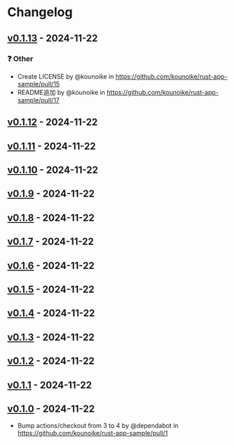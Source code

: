 # Changelog

## [v0.1.13](https://github.com/kounoike/rust-app-sample/compare/v0.1.12...v0.1.13) - 2024-11-22
### ❓ Other
- Create LICENSE by @kounoike in https://github.com/kounoike/rust-app-sample/pull/15
- README追加 by @kounoike in https://github.com/kounoike/rust-app-sample/pull/17

## [v0.1.12](https://github.com/kounoike/rust-app-sample/compare/v0.1.11...v0.1.12) - 2024-11-22

## [v0.1.11](https://github.com/kounoike/rust-app-sample/compare/v0.1.10...v0.1.11) - 2024-11-22

## [v0.1.10](https://github.com/kounoike/rust-app-sample/compare/v0.1.9...v0.1.10) - 2024-11-22

## [v0.1.9](https://github.com/kounoike/rust-app-sample/compare/v0.1.8...v0.1.9) - 2024-11-22

## [v0.1.8](https://github.com/kounoike/rust-app-sample/compare/v0.1.7...v0.1.8) - 2024-11-22

## [v0.1.7](https://github.com/kounoike/rust-app-sample/compare/v0.1.6...v0.1.7) - 2024-11-22

## [v0.1.6](https://github.com/kounoike/rust-app-sample/compare/v0.1.5...v0.1.6) - 2024-11-22

## [v0.1.5](https://github.com/kounoike/rust-app-sample/compare/v0.1.4...v0.1.5) - 2024-11-22

## [v0.1.4](https://github.com/kounoike/rust-app-sample/compare/v0.1.3...v0.1.4) - 2024-11-22

## [v0.1.3](https://github.com/kounoike/rust-app-sample/compare/v0.1.2...v0.1.3) - 2024-11-22

## [v0.1.2](https://github.com/kounoike/rust-app-sample/compare/v0.1.1...v0.1.2) - 2024-11-22

## [v0.1.1](https://github.com/kounoike/rust-app-sample/compare/v0.1.0...v0.1.1) - 2024-11-22

## [v0.1.0](https://github.com/kounoike/rust-app-sample/commits/v0.1.0) - 2024-11-22
- Bump actions/checkout from 3 to 4 by @dependabot in https://github.com/kounoike/rust-app-sample/pull/1

